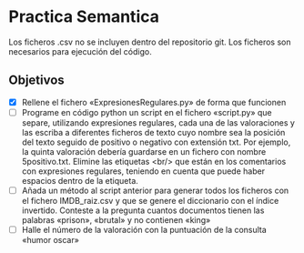 # Practica Semantica

<div class="alert alert-danger" role="alert">
  Los ficheros .csv no se incluyen dentro del repositorio git. Los ficheros son necesarios para ejecución del código.
</div>

## Objetivos 
- [x] Rellene el fichero «ExpresionesRegulares.py» de forma que funcionen
- [ ] Programe en código python un script en el fichero «script.py» que separe, utilizando expresiones regulares,
cada una de las valoraciones y las escriba a diferentes ficheros de texto cuyo nombre sea la posición del
texto seguido de positivo o negativo con extensión txt. Por ejemplo, la quinta valoración debería guardarse
en un fichero con nombre 5positivo.txt. Elimine las etiquetas \<br/\> que están en los comentarios con
expresiones regulares, teniendo en cuenta que puede haber espacios dentro de la etiqueta.
- [ ] Añada un método al script anterior para generar todos los ficheros con el fichero IMDB\_raiz.csv y que se
genere el diccionario con el índice invertido. Conteste a la pregunta cuantos documentos tienen las palabras
«prison», «brutal» y no contienen «king»
- [ ] Halle el número de la valoración con la puntuación de la consulta «humor oscar»